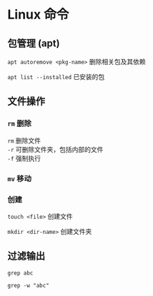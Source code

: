 # Linux 命令

## 包管理 (apt)

`apt autoremove <pkg-name>` 删除相关包及其依赖

`apt list --installed` 已安装的包

## 文件操作

### `rm` 删除

`rm` 删除文件  
`-r` 可删除文件夹，包括内部的文件  
`-f` 强制执行

### `mv` 移动

### 创建

`touch <file>` 创建文件

`mkdir <dir-name>` 创建文件夹

## 过滤输出

`grep abc`

`grep -w "abc"`
